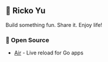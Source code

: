 ## 👋 Ricko Yu

Build something fun. Share it. Enjoy life!

### 🌟 Open Source

- [Air](https://github.com/air-verse/air) - Live reload for Go apps
